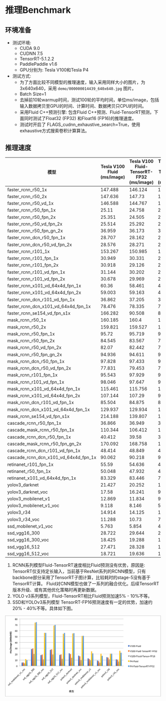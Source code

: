 # 推理Benchmark

## 环境准备
- 测试环境:
  - CUDA 9.0
  - CUDNN 7.5
  - TensorRT-5.1.2.2
  - PaddlePaddle v1.6
  - GPU分别为: Tesla V100和Tesla P4
- 测试方式:
  - 为了方面比较不同模型的推理速度，输入采用同样大小的图片，为 3x640x640，采用 `demo/000000014439_640x640.jpg` 图片。
  - Batch Size=1
  - 去掉前10轮warmup时间，测试100轮的平均时间，单位ms/image，包括输入数据拷贝至GPU的时间、计算时间、数据拷贝只CPU的时间。
  - 采用Fluid C++预测引擎: 包含Fluid C++预测、Fluid-TensorRT预测，下面同时测试了Float32 (FP32) 和Float16 (FP16)的推理速度。
  - 测试时开启了 FLAGS_cudnn_exhaustive_search=True，使用exhaustive方式搜索卷积计算算法。

## 推理速度


| 模型                                  | Tesla V100 Fluid   (ms/image) | Tesla V100   Fluid-TensorRT-FP32 (ms/image) | Tesla V100   Fluid-TensorRT-FP16 (ms/image) | Tesla P4 Fluid   (ms/image) | Tesla P4   Fluid-TensorRT-FP32 (ms/image) |
| ------------------------------------- | ----------------------------- | ------------------------------------------- | ------------------------------------------- | --------------------------- | ----------------------------------------- |
| faster_rcnn_r50_1x                    | 147.488                       | 146.124                                     | 142.416                                     | 471.547                     | 471.631                                   |
| faster_rcnn_r50_2x                    | 147.636                       | 147.73                                      | 141.664                                     | 471.548                     | 472.86                                    |
| faster_rcnn_r50_vd_1x                 | 146.588                       | 144.767                                     | 141.208                                     | 459.357                     | 457.852                                   |
| faster_rcnn_r50_fpn_1x                | 25.11                         | 24.758                                      | 20.744                                      | 59.411                      | 57.585                                    |
| faster_rcnn_r50_fpn_2x                | 25.351                        | 24.505                                      | 20.509                                      | 59.594                      | 57.591                                    |
| faster_rcnn_r50_vd_fpn_2x             | 25.514                        | 25.292                                      | 21.097                                      | 61.026                      | 58.377                                    |
| faster_rcnn_r50_fpn_gn_2x             | 36.959                        | 36.173                                      | 32.356                                      | 101.339                     | 101.212                                   |
| faster_rcnn_dcn_r50_fpn_1x            | 28.707                        | 28.162                                      | 27.503                                      | 68.154                      | 67.443                                    |
| faster_rcnn_dcn_r50_vd_fpn_2x         | 28.576                        | 28.271                                      | 27.512                                      | 68.959                      | 68.448                                    |
| faster_rcnn_r101_1x                   | 153.267                       | 150.985                                     | 144.849                                     | 490.104                     | 486.836                                   |
| faster_rcnn_r101_fpn_1x               | 30.949                        | 30.331                                      | 24.021                                      | 73.591                      | 69.736                                    |
| faster_rcnn_r101_fpn_2x               | 30.918                        | 29.126                                      | 23.677                                      | 73.563                      | 70.32                                     |
| faster_rcnn_r101_vd_fpn_1x            | 31.144                        | 30.202                                      | 23.57                                       | 74.767                      | 70.773                                    |
| faster_rcnn_r101_vd_fpn_2x            | 30.678                        | 29.969                                      | 23.327                                      | 74.882                      | 70.842                                    |
| faster_rcnn_x101_vd_64x4d_fpn_1x      | 60.36                         | 58.461                                      | 45.172                                      | 132.178                     | 131.734                                   |
| faster_rcnn_x101_vd_64x4d_fpn_2x      | 59.003                        | 59.163                                      | 46.065                                      | 131.422                     | 132.186                                   |
| faster_rcnn_dcn_r101_vd_fpn_1x        | 36.862                        | 37.205                                      | 36.539                                      | 93.273                      | 92.616                                    |
| faster_rcnn_dcn_x101_vd_64x4d_fpn_1x  | 78.476                        | 78.335                                      | 77.559                                      | 185.976                     | 185.996                                   |
| faster_rcnn_se154_vd_fpn_s1x          | 166.282                       | 90.508                                      | 80.738                                      | 304.653                     | 193.234                                   |
| mask_rcnn_r50_1x                      | 160.185                       | 160.4                                       | 160.322                                     | -                           | -                                         |
| mask_rcnn_r50_2x                      | 159.821                       | 159.527                                     | 160.41                                      | -                           | -                                         |
| mask_rcnn_r50_fpn_1x                  | 95.72                         | 95.719                                      | 92.455                                      | 259.8                       | 258.04                                    |
| mask_rcnn_r50_fpn_2x                  | 84.545                        | 83.567                                      | 79.269                                      | 227.284                     | 222.975                                   |
| mask_rcnn_r50_vd_fpn_2x               | 82.07                         | 82.442                                      | 77.187                                      | 223.75                      | 221.683                                   |
| mask_rcnn_r50_fpn_gn_2x               | 94.936                        | 94.611                                      | 91.42                                       | 265.468                     | 263.76                                    |
| mask_rcnn_dcn_r50_fpn_1x              | 97.828                        | 97.433                                      | 93.76                                       | 256.295                     | 258.056                                   |
| mask_rcnn_dcn_r50_vd_fpn_2x           | 77.831                        | 79.453                                      | 76.983                                      | 205.469                     | 204.499                                   |
| mask_rcnn_r101_fpn_1x                 | 95.543                        | 97.929                                      | 90.314                                      | 252.997                     | 250.782                                   |
| mask_rcnn_r101_vd_fpn_1x              | 98.046                        | 97.647                                      | 90.272                                      | 261.286                     | 262.108                                   |
| mask_rcnn_x101_vd_64x4d_fpn_1x        | 115.461                       | 115.756                                     | 102.04                                      | 296.066                     | 293.62                                    |
| mask_rcnn_x101_vd_64x4d_fpn_2x        | 107.144                       | 107.29                                      | 97.275                                      | 267.636                     | 267.577                                   |
| mask_rcnn_dcn_r101_vd_fpn_1x          | 85.504                        | 84.875                                      | 84.907                                      | 225.202                     | 226.585                                   |
| mask_rcnn_dcn_x101_vd_64x4d_fpn_1x    | 129.937                       | 129.934                                     | 127.804                                     | 326.786                     | 326.161                                   |
| mask_rcnn_se154_vd_fpn_s1x            | 214.188                       | 139.807                                     | 121.516                                     | 440.391                     | 439.727                                   |
| cascade_rcnn_r50_fpn_1x               | 36.866                        | 36.949                                      | 36.637                                      | 101.851                     | 101.912                                   |
| cascade_mask_rcnn_r50_fpn_1x          | 110.344                       | 106.412                                     | 100.367                                     | 301.703                     | 297.739                                   |
| cascade_rcnn_dcn_r50_fpn_1x           | 40.412                        | 39.58                                       | 39.853                                      | 110.346                     | 110.077                                   |
| cascade_mask_rcnn_r50_fpn_gn_2x       | 170.092                       | 168.758                                     | 163.298                                     | 527.998                     | 529.59                                    |
| cascade_rcnn_dcn_r101_vd_fpn_1x       | 48.414                        | 48.849                                      | 48.701                                      | 134.9                       | 134.846                                   |
| cascade_rcnn_dcn_x101_vd_64x4d_fpn_1x | 90.062                        | 90.218                                      | 90.009                                      | 228.67                      | 228.396                                   |
| retinanet_r101_fpn_1x                 | 55.59                         | 54.636                                      | 48.489                                      | 90.394                      | 83.951                                    |
| retinanet_r50_fpn_1x                  | 50.048                        | 47.932                                      | 44.385                                      | 73.819                      | 70.282                                    |
| retinanet_x101_vd_64x4d_fpn_1x        | 83.329                        | 83.446                                      | 70.76                                       | 145.936                     | 146.168                                   |
| yolov3_darknet                        | 21.427                        | 20.252                                      | 13.856                                      | 55.173                      | 55.692                                    |
| yolov3_darknet_voc                    | 17.58                         | 16.241                                      | 9.473                                       | 51.049                      | 51.249                                    |
| yolov3_mobilenet_v1                   | 12.869                        | 11.834                                      | 9.408                                       | 24.887                      | 21.352                                    |
| yolov3_mobilenet_v1_voc               | 9.118                         | 8.146                                       | 5.575                                       | 20.787                      | 17.169                                    |
| yolov3_r34                            | 14.914                        | 14.125                                      | 11.176                                      | 20.798                      | 20.822                                    |
| yolov3_r34_voc                        | 11.288                        | 10.73                                       | 7.7                                         | 25.874                      | 22.399                                    |
| ssd_mobilenet_v1_voc                  | 5.763                         | 5.854                                       | 4.589                                       | 11.75                       | 9.485                                     |
| ssd_vgg16_300                         | 28.722                        | 29.644                                      | 20.399                                      | 73.707                      | 74.531                                    |
| ssd_vgg16_300_voc                     | 18.425                        | 19.288                                      | 11.298                                      | 56.297                      | 56.201                                    |
| ssd_vgg16_512                         | 27.471                        | 28.328                                      | 19.328                                      | 68.685                      | 69.808                                    |
| ssd_vgg16_512_voc                     | 18.721                        | 19.636                                      | 12.004                                      | 54.688                      | 56.174                                    |

1. RCNN系列模型Fluid-TensorRT速度相比Fluid预测没有优势，原因是: TensorRT仅支持定长输入，当前基于ResNet系列的RCNN模型，只有backbone部分采用了TensorRT子图计算，比较耗时的stage-5没有基于TensorRT计算。 Fluid对CNN模型也做了一系列的融合优化。后续TensorRT版本升级、或有其他优化策略时再更新数据。
2. YOLO v3系列模型，Fluid-TensorRT相比Fluid预测加速5% - 10%不等。
3. SSD和YOLOv3系列模型 TensorRT-FP16预测速度有一定的优势，加速约20% - 40%不等。具体如下图。


![](../../images/bench_ssd_yolo_infer.png)
